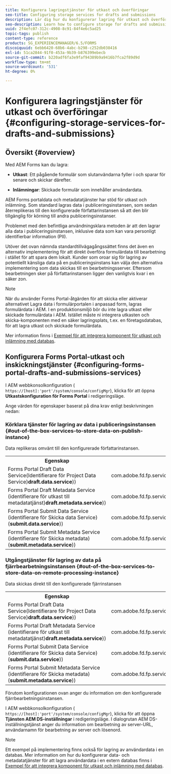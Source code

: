 ```yaml
---
title: Konfigurera lagringstjänster för utkast och överföringar
seo-title: Configuring storage services for drafts and submissions
description: Lär dig hur du konfigurerar lagring för utkast och överföringar
seo-description: Learn how to configure storage for drafts and submissions
uuid: 2f4efc07-312c-4908-8c91-84f4e6c5ad25
topic-tags: publish
content-type: reference
products: SG_EXPERIENCEMANAGER/6.5/FORMS
discoiquuid: 6ebb6420-68b6-4abc-b298-c252db038416
exl-id: 51ca2844-91f0-453a-9b39-b876399ebecb
source-git-commit: b220adf6fa3e9faf94389b9a9416b7fca2f89d9d
workflow-type: tm+mt
source-wordcount: '531'
ht-degree: 0%

---
```


# Konfigurera lagringstjänster för utkast och överföringar {#configuring-storage-services-for-drafts-and-submissions}

## Översikt {#overview}

Med AEM Forms kan du lagra:

* **Utkast**: Ett pågående formulär som slutanvändarna fyller i och sparar för senare och skickar därefter.

* **Inlämningar**: Skickade formulär som innehåller användardata.

AEM Forms portaldata och metadatatjänster har stöd för utkast och inlämning. Som standard lagras data i publiceringsinstansen, som sedan återreplikeras till den konfigurerade författarinstansen så att den blir tillgänglig för körning till andra publiceringsinstanser.

Problemet med den befintliga användningsklara metoden är att den lagrar alla data i publiceringsinstansen, inklusive data som kan vara personligt identifierbar information (PII).

Utöver det ovan nämnda standardtillvägagångssättet finns det även en alternativ implementering för att direkt överföra formulärdata till bearbetning i stället för att spara dem lokalt. Kunder som oroar sig för lagring av potentiellt känsliga data på en publiceringsinstans kan välja den alternativa implementering som data skickas till en bearbetningsserver. Eftersom bearbetningen sker på författarinstansen ligger den vanligtvis kvar i en säker zon.

>[!NOTE]
>
>När du använder Forms Portal-åtgärden för att skicka eller aktiverar alternativet Lagra data i formulärportalen i anpassad form, lagras formulärdata i AEM. I en produktionsmiljö bör du inte lagra utkast eller skickade formulärdata i AEM. Istället måste ni integrera utkasten och skicka-komponenten med en säker lagringsplats, t.ex. en företagsdatabas, för att lagra utkast och skickade formulärdata.
>
>Mer information finns i [Exempel för att integrera komponent för utkast och inlämning med databas](/help/forms/using/integrate-draft-submission-database.md).

## Konfigurera Forms Portal-utkast och inskickningstjänster {#configuring-forms-portal-drafts-and-submissions-services}

I AEM webbkonsolkonfiguration ( `https://[host]:'port'/system/console/configMgr`), klicka för att öppna **Utkastskonfiguration för Forms Portal** i redigeringsläge.

Ange värden för egenskaper baserat på dina krav enligt beskrivningen nedan:

### Körklara tjänster för lagring av data i publiceringsinstansen {#out-of-the-box-services-to-store-data-on-publish-instance}

Data replikeras omvänt till den konfigurerade författarinstansen.

<table>
 <tbody>
  <tr>
   <th>Egenskap</th>
   <th>Värde</th>
  </tr>
  <tr>
   <td>Forms Portal Draft Data Service(Identifierare för Project Data Service)<strong>draft.data.service</strong>))</td>
   <td>com.adobe.fd.fp.service.impl.DraftDataServiceImpl<br /> </td>
  </tr>
  <tr>
   <td>Forms Portal Draft Metadata Service (identifierare för utkast till metadatatjänst)<strong>draft.metadata.service</strong>))</td>
   <td>com.adobe.fd.fp.service.impl.DraftMetadataServiceImpl<br /> </td>
  </tr>
  <tr>
   <td>Forms Portal Submit Data Service (identifierare för Skicka data Service) (<strong>submit.data.service</strong>))</td>
   <td>com.adobe.fd.fp.service.impl.SubmitDataServiceImpl<br /> </td>
  </tr>
  <tr>
   <td>Forms Portal Submit Metadata Service (identifierare för Skicka metadata) (<strong>submit.metadata.service</strong>))</td>
   <td>com.adobe.fd.fp.service.impl.SubmitMetadataServiceImpl<br /> </td>
  </tr>
 </tbody>
</table>

### Utgångstjänster för lagring av data på fjärrbearbetningsinstansen {#out-of-the-box-services-to-store-data-on-remote-processing-instance}

Data skickas direkt till den konfigurerade fjärrinstansen

<table>
 <tbody>
  <tr>
   <th>Egenskap</th>
   <th>Värde</th>
  </tr>
  <tr>
   <td>Forms Portal Draft Data Service(Identifierare för Project Data Service)<strong>draft.data.service</strong>))</td>
   <td>com.adobe.fd.fp.service.impl.DraftDataServiceRemoteImpl<br /> </td>
  </tr>
  <tr>
   <td>Forms Portal Draft Metadata Service (identifierare för utkast till metadatatjänst)<strong>draft.metadata.service</strong>))</td>
   <td>com.adobe.fd.fp.service.impl.DraftMetadataServiceRemoteImpl<br /> </td>
  </tr>
  <tr>
   <td>Forms Portal Submit Data Service (identifierare för Skicka data Service) (<strong>submit.data.service</strong>))</td>
   <td>com.adobe.fd.fp.service.impl.SubmitDataServiceRemoteImpl<br /> </td>
  </tr>
  <tr>
   <td>Forms Portal Submit Metadata Service (identifierare för Skicka metadata) (<strong>submit.metadata.service</strong>))</td>
   <td>com.adobe.fd.fp.service.impl.SubmitMetadataServiceRemoteImpl<br /> </td>
  </tr>
 </tbody>
</table>

Förutom konfigurationen ovan anger du information om den konfigurerade fjärrbearbetningsinstansen.

I AEM webbkonsolkonfiguration ( `https://[host]:'port'/system/console/configMgr`), klicka för att öppna **Tjänsten AEM DS-inställningar** i redigeringsläge. I dialogrutan AEM DS-inställningstjänst anger du information om bearbetning av server-URL, användarnamn för bearbetning av server och lösenord.

>[!NOTE]
>
>Ett exempel på implementering finns också för lagring av användardata i en databas. Mer information om hur du konfigurerar data- och metadatatjänster för att lagra användardata i en extern databas finns i [Exempel för att integrera komponent för utkast och inlämning med databas](/help/forms/using/integrate-draft-submission-database.md).
